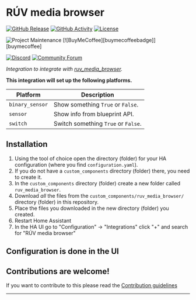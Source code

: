 # RÚV media browser

[![GitHub Release][releases-shield]][releases]
[![GitHub Activity][commits-shield]][commits]
[![License][license-shield]](LICENSE)

![Project Maintenance][maintenance-shield]
[![BuyMeCoffee][buymecoffeebadge]][buymecoffee]

[![Discord][discord-shield]][discord]
[![Community Forum][forum-shield]][forum]

_Integration to integrate with [ruv_media_browser][ruv_media_browser]._

**This integration will set up the following platforms.**

Platform | Description
-- | --
`binary_sensor` | Show something `True` or `False`.
`sensor` | Show info from blueprint API.
`switch` | Switch something `True` or `False`.

## Installation

1. Using the tool of choice open the directory (folder) for your HA configuration (where you find `configuration.yaml`).
1. If you do not have a `custom_components` directory (folder) there, you need to create it.
1. In the `custom_components` directory (folder) create a new folder called `ruv_media_browser`.
1. Download _all_ the files from the `custom_components/ruv_media_browser/` directory (folder) in this repository.
1. Place the files you downloaded in the new directory (folder) you created.
1. Restart Home Assistant
1. In the HA UI go to "Configuration" -> "Integrations" click "+" and search for "RÚV media browser"

## Configuration is done in the UI

<!---->

## Contributions are welcome!

If you want to contribute to this please read the [Contribution guidelines](CONTRIBUTING.md)

***

[ruv_media_browser]: https://github.com/blitzkopf/ruv_media_browser
[commits-shield]: https://img.shields.io/github/commit-activity/y/blitzkopf/ruv_media_browser.svg?style=for-the-badge
[commits]: https://github.com/blitzkopf/ruv_media_browser/commits/main
[discord]: https://discord.gg/Qa5fW2R
[discord-shield]: https://img.shields.io/discord/330944238910963714.svg?style=for-the-badge
[exampleimg]: example.png
[forum-shield]: https://img.shields.io/badge/community-forum-brightgreen.svg?style=for-the-badge
[forum]: https://community.home-assistant.io/
[license-shield]: https://img.shields.io/github/license/blitzkopf/ruv_media_browser.svg?style=for-the-badge
[maintenance-shield]: https://img.shields.io/badge/maintainer-Yngvi%20Þór%20Sigurjónsson%20%40blitzkopf-blue.svg?style=for-the-badge
[releases-shield]: https://img.shields.io/github/release/blitzkopf/ruv_media_browser.svg?style=for-the-badge
[releases]: https://github.com/blitzkopf/ruv_media_browser/releases
